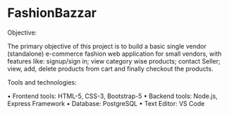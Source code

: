 # FashionBazzar

Objective:

The primary objective of this project is to build a basic single vendor (standalone) e-commerce fashion web
application for small vendors, with features like: signup/sign in; view category wise products; contact Seller; view,
add, delete products from cart and finally checkout the products.

Tools and technologies:

• Frontend tools: HTML-5, CSS-3, Bootstrap-5
• Backend tools: Node.js, Express Framework
• Database: PostgreSQL
• Text Editor: VS Code
